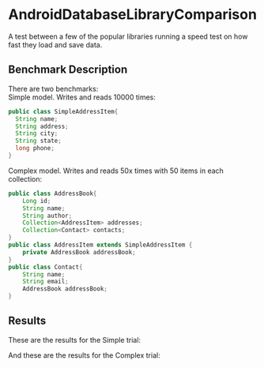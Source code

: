 # AndroidDatabaseLibraryComparison
A test between a few of the popular libraries running a speed test on how fast they load and save data.

## Benchmark Description

There are two benchmarks:  
Simple model. Writes and reads 10000 times:
```java
public class SimpleAddressItem{
  String name;
  String address;
  String city;
  String state;
  long phone;
}
```
Complex model. Writes and reads 50x times with 50 items in each collection:
```java
public class AddressBook{
    Long id;
    String name;
    String author;
    Collection<AddressItem> addresses;
    Collection<Contact> contacts;
}
public class AddressItem extends SimpleAddressItem {
    private AddressBook addressBook;
}
public class Contact{
    String name;
    String email;
    AddressBook addressBook;
}
```


## Results

These are the results for the Simple trial:


And these are the results for the Complex trial:
